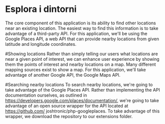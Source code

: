 # Esplora i dintorni
The core component of this application is its ability to find other locations near an
existing location. The easiest way to find this information is to take advantage of a
third-party API. For this application, we'll be using the Google Places API, a web
API that can provide nearby locations from given latitude and longitude coordinates.

#Showing locations
Rather than simply telling our users what locations are near a given point of interest,
we can enhance user experience by showing them the points of interest and nearby
locations on a map. Many different mapping sources exist to show a map. For this
application, we'll take advantage of another Google API, the Google Maps API.

#Searching nearby locations
To search nearby locations, we're going to take advantage of the Google Places
API. Rather than implementing the API documentation ourselves, as outlined in
https://developers.google.com/places/documentation/, we're going to take
advantage of an open source wrapper for the API located at https://github.com/
joshtronic/php-googleplaces.
To take advantage of this wrapper, we download the repository to our extensions
folder.